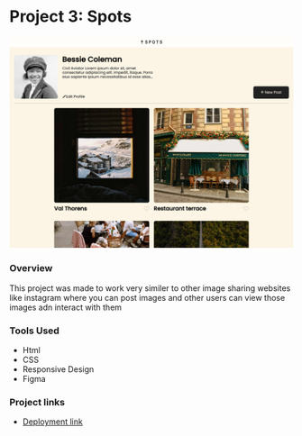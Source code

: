 # Project 3: Spots

![screen-shot](./images/chemai-dev.github.io_se_project_spots_.png)

### Overview

This project was made to work very similer to other image sharing websites like instagram where you can post images and other users can view those images adn interact with them

### Tools Used

- Html
- CSS
- Responsive Design
- Figma

### Project links

- [Deployment link](https://chemai-dev.github.io/se_project_spots/)
